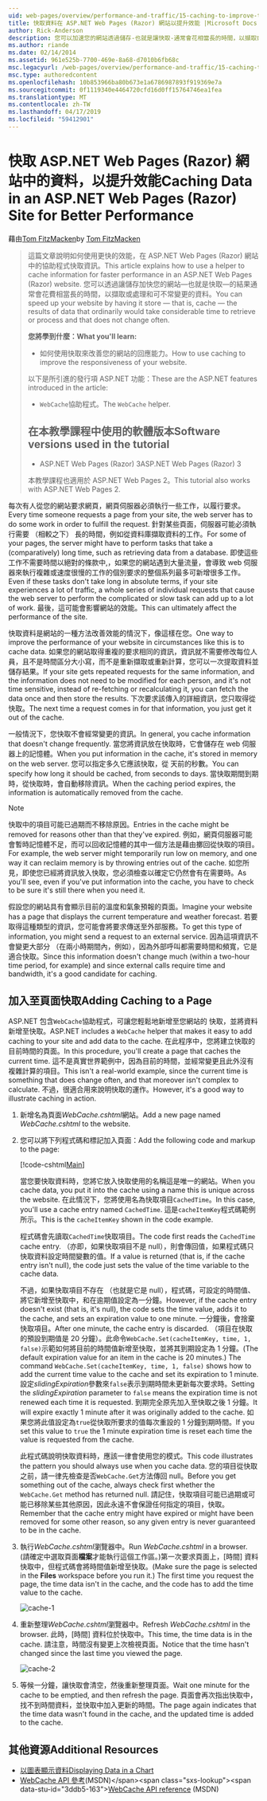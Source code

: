 ```yaml
---
uid: web-pages/overview/performance-and-traffic/15-caching-to-improve-the-performance-of-your-website
title: 快取資料在 ASP.NET Web Pages (Razor) 網站以提升效能 |Microsoft Docs
author: Rick-Anderson
description: 您可以加速您的網站透過儲存-也就是讓快取-通常會花相當長的時間，以擷取或處理資料的結果...
ms.author: riande
ms.date: 02/14/2014
ms.assetid: 961e525b-7700-469e-8a68-d7010b6fb68c
msc.legacyurl: /web-pages/overview/performance-and-traffic/15-caching-to-improve-the-performance-of-your-website
msc.type: authoredcontent
ms.openlocfilehash: 10b853966ba80b673e1a6786987893f919369e7a
ms.sourcegitcommit: 0f1119340e4464720cfd16d0ff15764746ea1fea
ms.translationtype: MT
ms.contentlocale: zh-TW
ms.lasthandoff: 04/17/2019
ms.locfileid: "59412901"
---
```

# <a name="caching-data-in-an-aspnet-web-pages-razor-site-for-better-performance"></a><span data-ttu-id="3ddb5-103">快取 ASP.NET Web Pages (Razor) 網站中的資料，以提升效能</span><span class="sxs-lookup"><span data-stu-id="3ddb5-103">Caching Data in an ASP.NET Web Pages (Razor) Site for Better Performance</span></span>

<span data-ttu-id="3ddb5-104">藉由[Tom FitzMacken](https://github.com/tfitzmac)</span><span class="sxs-lookup"><span data-stu-id="3ddb5-104">by [Tom FitzMacken](https://github.com/tfitzmac)</span></span>

> <span data-ttu-id="3ddb5-105">這篇文章說明如何使用更快的效能，在 ASP.NET Web Pages (Razor) 網站中的協助程式快取資訊。</span><span class="sxs-lookup"><span data-stu-id="3ddb5-105">This article explains how to use a helper to cache information for faster performance in an ASP.NET Web Pages (Razor) website.</span></span> <span data-ttu-id="3ddb5-106">您可以透過讓儲存加快您的網站&#8212;也就是快取&#8212;的結果通常會花費相當長的時間，以擷取或處理和可不常變更的資料。</span><span class="sxs-lookup"><span data-stu-id="3ddb5-106">You can speed up your website by having it store &#8212; that is, cache &#8212; the results of data that ordinarily would take considerable time to retrieve or process and that does not change often.</span></span>
> 
> <span data-ttu-id="3ddb5-107">**您將學到什麼：**</span><span class="sxs-lookup"><span data-stu-id="3ddb5-107">**What you'll learn:**</span></span> 
> 
> - <span data-ttu-id="3ddb5-108">如何使用快取來改善您的網站的回應能力。</span><span class="sxs-lookup"><span data-stu-id="3ddb5-108">How to use caching to improve the responsiveness of your website.</span></span>
> 
> <span data-ttu-id="3ddb5-109">以下是所引進的發行項 ASP.NET 功能：</span><span class="sxs-lookup"><span data-stu-id="3ddb5-109">These are the ASP.NET features introduced in the article:</span></span>
> 
> - <span data-ttu-id="3ddb5-110">`WebCache`協助程式。</span><span class="sxs-lookup"><span data-stu-id="3ddb5-110">The `WebCache` helper.</span></span>
>   
> 
> ## <a name="software-versions-used-in-the-tutorial"></a><span data-ttu-id="3ddb5-111">在本教學課程中使用的軟體版本</span><span class="sxs-lookup"><span data-stu-id="3ddb5-111">Software versions used in the tutorial</span></span>
> 
> 
> - <span data-ttu-id="3ddb5-112">ASP.NET Web Pages (Razor) 3</span><span class="sxs-lookup"><span data-stu-id="3ddb5-112">ASP.NET Web Pages (Razor) 3</span></span>
>   
> 
> <span data-ttu-id="3ddb5-113">本教學課程也適用於 ASP.NET Web Pages 2。</span><span class="sxs-lookup"><span data-stu-id="3ddb5-113">This tutorial also works with ASP.NET Web Pages 2.</span></span>


<span data-ttu-id="3ddb5-114">每次有人從您的網站要求網頁，網頁伺服器必須執行一些工作，以履行要求。</span><span class="sxs-lookup"><span data-stu-id="3ddb5-114">Every time someone requests a page from your site, the web server has to do some work in order to fulfill the request.</span></span> <span data-ttu-id="3ddb5-115">針對某些頁面，伺服器可能必須執行需要 （相較之下） 長的時間，例如從資料庫擷取資料的工作。</span><span class="sxs-lookup"><span data-stu-id="3ddb5-115">For some of your pages, the server might have to perform tasks that take a (comparatively) long time, such as retrieving data from a database.</span></span> <span data-ttu-id="3ddb5-116">即使這些工作不需要時間以絕對的條款中,，如果您的網站遇到大量流量，會導致 web 伺服器來執行複雜或速度很慢的工作的個別要求的整個系列最多可新增很多工作。</span><span class="sxs-lookup"><span data-stu-id="3ddb5-116">Even if these tasks don't take long in absolute terms, if your site experiences a lot of traffic, a whole series of individual requests that cause the web server to perform the complicated or slow task can add up to a lot of work.</span></span> <span data-ttu-id="3ddb5-117">最後，這可能會影響網站的效能。</span><span class="sxs-lookup"><span data-stu-id="3ddb5-117">This can ultimately affect the performance of the site.</span></span>

<span data-ttu-id="3ddb5-118">快取資料是網站的一種方法改善效能的情況下，像這樣在您。</span><span class="sxs-lookup"><span data-stu-id="3ddb5-118">One way to improve the performance of your website in circumstances like this is to cache data.</span></span> <span data-ttu-id="3ddb5-119">如果您的網站取得重複的要求相同的資訊，資訊就不需要修改每位人員，且不是時間區分大小寫，而不是重新擷取或重新計算，您可以一次提取資料並儲存結果。</span><span class="sxs-lookup"><span data-stu-id="3ddb5-119">If your site gets repeated requests for the same information, and the information does not need to be modified for each person, and it's not time sensitive, instead of re-fetching or recalculating it, you can fetch the data once and then store the results.</span></span> <span data-ttu-id="3ddb5-120">下次要求該傳入的詳細資訊，您只取得從快取。</span><span class="sxs-lookup"><span data-stu-id="3ddb5-120">The next time a request comes in for that information, you just get it out of the cache.</span></span>

<span data-ttu-id="3ddb5-121">一般情況下，您快取不會經常變更的資訊。</span><span class="sxs-lookup"><span data-stu-id="3ddb5-121">In general, you cache information that doesn't change frequently.</span></span> <span data-ttu-id="3ddb5-122">當您將資訊放在快取時，它會儲存在 web 伺服器上的記憶體。</span><span class="sxs-lookup"><span data-stu-id="3ddb5-122">When you put information in the cache, it's stored in memory on the web server.</span></span> <span data-ttu-id="3ddb5-123">您可以指定多久它應該快取，從 天前的秒數。</span><span class="sxs-lookup"><span data-stu-id="3ddb5-123">You can specify how long it should be cached, from seconds to days.</span></span> <span data-ttu-id="3ddb5-124">當快取期間到期時，從快取時，會自動移除資訊。</span><span class="sxs-lookup"><span data-stu-id="3ddb5-124">When the caching period expires, the information is automatically removed from the cache.</span></span>

> [!NOTE]
> <span data-ttu-id="3ddb5-125">快取中的項目可能已過期而不移除原因。</span><span class="sxs-lookup"><span data-stu-id="3ddb5-125">Entries in the cache might be removed for reasons other than that they've expired.</span></span> <span data-ttu-id="3ddb5-126">例如，網頁伺服器可能會暫時記憶體不足，而可以回收記憶體的其中一個方法是藉由擲回從快取的項目。</span><span class="sxs-lookup"><span data-stu-id="3ddb5-126">For example, the web server might temporarily run low on memory, and one way it can reclaim memory is by throwing entries out of the cache.</span></span> <span data-ttu-id="3ddb5-127">如您所見，即使您已經將資訊放入快取，您必須檢查以確定它仍然會有在需要時。</span><span class="sxs-lookup"><span data-stu-id="3ddb5-127">As you'll see, even if you've put information into the cache, you have to check to be sure it's still there when you need it.</span></span>


<span data-ttu-id="3ddb5-128">假設您的網站具有會顯示目前的溫度和氣象預報的頁面。</span><span class="sxs-lookup"><span data-stu-id="3ddb5-128">Imagine your website has a page that displays the current temperature and weather forecast.</span></span> <span data-ttu-id="3ddb5-129">若要取得這種類型的資訊，您可能會將要求傳送至外部服務。</span><span class="sxs-lookup"><span data-stu-id="3ddb5-129">To get this type of information, you might send a request to an external service.</span></span> <span data-ttu-id="3ddb5-130">因為這項資訊不會變更大部分 （在兩小時期間內，例如），因為外部呼叫都需要時間和頻寬，它是適合快取。</span><span class="sxs-lookup"><span data-stu-id="3ddb5-130">Since this information doesn't change much (within a two-hour time period, for example) and since external calls require time and bandwidth, it's a good candidate for caching.</span></span>

## <a name="adding-caching-to-a-page"></a><span data-ttu-id="3ddb5-131">加入至頁面快取</span><span class="sxs-lookup"><span data-stu-id="3ddb5-131">Adding Caching to a Page</span></span>

<span data-ttu-id="3ddb5-132">ASP.NET 包含`WebCache`協助程式，可讓您輕鬆地新增至您網站的 快取，並將資料新增至快取。</span><span class="sxs-lookup"><span data-stu-id="3ddb5-132">ASP.NET includes a `WebCache` helper that makes it easy to add caching to your site and add data to the cache.</span></span> <span data-ttu-id="3ddb5-133">在此程序中，您將建立快取的目前時間的頁面。</span><span class="sxs-lookup"><span data-stu-id="3ddb5-133">In this procedure, you'll create a page that caches the current time.</span></span> <span data-ttu-id="3ddb5-134">這不是真實世界範例中，因為目前的時間，並經常變更且此外沒有複雜計算的項目。</span><span class="sxs-lookup"><span data-stu-id="3ddb5-134">This isn't a real-world example, since the current time is something that does change often, and that moreover isn't complex to calculate.</span></span> <span data-ttu-id="3ddb5-135">不過，很適合用來說明快取的運作。</span><span class="sxs-lookup"><span data-stu-id="3ddb5-135">However, it's a good way to illustrate caching in action.</span></span>

1. <span data-ttu-id="3ddb5-136">新增名為頁面*WebCache.cshtml*網站。</span><span class="sxs-lookup"><span data-stu-id="3ddb5-136">Add a new page named *WebCache.cshtml* to the website.</span></span>
2. <span data-ttu-id="3ddb5-137">您可以將下列程式碼和標記加入頁面：</span><span class="sxs-lookup"><span data-stu-id="3ddb5-137">Add the following code and markup to the page:</span></span>

    [!code-cshtml[Main](15-caching-to-improve-the-performance-of-your-website/samples/sample1.cshtml)]

    <span data-ttu-id="3ddb5-138">當您要快取資料時，您將它放入快取使用的名稱這是唯一的網站。</span><span class="sxs-lookup"><span data-stu-id="3ddb5-138">When you cache data, you put it into the cache using a name this is unique across the website.</span></span> <span data-ttu-id="3ddb5-139">在此情況下，您將使用名為快取項目`CachedTime`。</span><span class="sxs-lookup"><span data-stu-id="3ddb5-139">In this case, you'll use a cache entry named `CachedTime`.</span></span> <span data-ttu-id="3ddb5-140">這是`cacheItemKey`程式碼範例所示。</span><span class="sxs-lookup"><span data-stu-id="3ddb5-140">This is the `cacheItemKey` shown in the code example.</span></span>

    <span data-ttu-id="3ddb5-141">程式碼會先讀取`CachedTime`快取項目。</span><span class="sxs-lookup"><span data-stu-id="3ddb5-141">The code first reads the `CachedTime` cache entry.</span></span> <span data-ttu-id="3ddb5-142">（亦即，如果快取項目不是 null），則會傳回值，如果程式碼只快取資料設定時間變數的值。</span><span class="sxs-lookup"><span data-stu-id="3ddb5-142">If a value is returned (that is, if the cache entry isn't null), the code just sets the value of the time variable to the cache data.</span></span>

    <span data-ttu-id="3ddb5-143">不過，如果快取項目不存在 （也就是它是 null），程式碼，可設定的時間值、 將它新增至快取中，和在逾期值設定為一分鐘。</span><span class="sxs-lookup"><span data-stu-id="3ddb5-143">However, if the cache entry doesn't exist (that is, it's null), the code sets the time value, adds it to the cache, and sets an expiration value to one minute.</span></span> <span data-ttu-id="3ddb5-144">一分鐘後，會捨棄快取項目。</span><span class="sxs-lookup"><span data-stu-id="3ddb5-144">After one minute, the cache entry is discarded.</span></span> <span data-ttu-id="3ddb5-145">（項目在快取的預設到期值是 20 分鐘）。此命令`WebCache.Set(cacheItemKey, time, 1, false)`示範如何將目前的時間值新增至快取，並將其到期設定為 1 分鐘。</span><span class="sxs-lookup"><span data-stu-id="3ddb5-145">(The default expiration value for an item in the cache is 20 minutes.) The command `WebCache.Set(cacheItemKey, time, 1, false)` shows how to add the current time value to the cache and set its expiration to 1 minute.</span></span> <span data-ttu-id="3ddb5-146">設定*slidingExpiration*參數來`false`表示到期時間未更新每次要求時。</span><span class="sxs-lookup"><span data-stu-id="3ddb5-146">Setting the *slidingExpiration* parameter to `false` means the expiration time is not renewed each time it is requested.</span></span> <span data-ttu-id="3ddb5-147">到期完全原先加入至快取之後 1 分鐘。</span><span class="sxs-lookup"><span data-stu-id="3ddb5-147">It will expire exactly 1 minute after it was originally added to the cache.</span></span> <span data-ttu-id="3ddb5-148">如果您將此值設定為`true`從快取所要求的值每次重設的 1 分鐘到期時間。</span><span class="sxs-lookup"><span data-stu-id="3ddb5-148">If you set this value to `true` the 1 minute expiration time is reset each time the value is requested from the cache.</span></span>

    <span data-ttu-id="3ddb5-149">此程式碼說明快取資料時，應該一律會使用您的模式。</span><span class="sxs-lookup"><span data-stu-id="3ddb5-149">This code illustrates the pattern you should always use when you cache data.</span></span> <span data-ttu-id="3ddb5-150">您的項目從快取之前，請一律先檢查是否`WebCache.Get`方法傳回 null。</span><span class="sxs-lookup"><span data-stu-id="3ddb5-150">Before you get something out of the cache, always check first whether the `WebCache.Get` method has returned null.</span></span> <span data-ttu-id="3ddb5-151">請記住，快取項目可能已過期或可能已移除某些其他原因，因此永遠不會保證任何指定的項目，快取。</span><span class="sxs-lookup"><span data-stu-id="3ddb5-151">Remember that the cache entry might have expired or might have been removed for some other reason, so any given entry is never guaranteed to be in the cache.</span></span>
3. <span data-ttu-id="3ddb5-152">執行*WebCache.cshtml*瀏覽器中。</span><span class="sxs-lookup"><span data-stu-id="3ddb5-152">Run *WebCache.cshtml* in a browser.</span></span> <span data-ttu-id="3ddb5-153">(請確定中選取頁面**檔案**才能執行這個工作區。)第一次要求頁面上，[時間] 資料快取中，但程式碼會將時間值新增至快取。</span><span class="sxs-lookup"><span data-stu-id="3ddb5-153">(Make sure the page is selected in the **Files** workspace before you run it.) The first time you request the page, the time data isn't in the cache, and the code has to add the time value to the cache.</span></span>

    ![cache-1](15-caching-to-improve-the-performance-of-your-website/_static/image1.jpg)
4. <span data-ttu-id="3ddb5-155">重新整理*WebCache.cshtml*瀏覽器中。</span><span class="sxs-lookup"><span data-stu-id="3ddb5-155">Refresh *WebCache.cshtml* in the browser.</span></span> <span data-ttu-id="3ddb5-156">此時，[時間] 資料位於快取中。</span><span class="sxs-lookup"><span data-stu-id="3ddb5-156">This time, the time data is in the cache.</span></span> <span data-ttu-id="3ddb5-157">請注意，時間沒有變更上次檢視頁面。</span><span class="sxs-lookup"><span data-stu-id="3ddb5-157">Notice that the time hasn't changed since the last time you viewed the page.</span></span>

    ![cache-2](15-caching-to-improve-the-performance-of-your-website/_static/image2.jpg)
5. <span data-ttu-id="3ddb5-159">等候一分鐘，讓快取會清空，然後重新整理頁面。</span><span class="sxs-lookup"><span data-stu-id="3ddb5-159">Wait one minute for the cache to be emptied, and then refresh the page.</span></span> <span data-ttu-id="3ddb5-160">頁面會再次指出快取中，找不到時間資料，並快取中加入更新的時間。</span><span class="sxs-lookup"><span data-stu-id="3ddb5-160">The page again indicates that the time data wasn't found in the cache, and the updated time is added to the cache.</span></span>

<a id="Additional_Resources"></a>
## <a name="additional-resources"></a><span data-ttu-id="3ddb5-161">其他資源</span><span class="sxs-lookup"><span data-stu-id="3ddb5-161">Additional Resources</span></span>


- [<span data-ttu-id="3ddb5-162">以圖表顯示資料</span><span class="sxs-lookup"><span data-stu-id="3ddb5-162">Displaying Data in a Chart</span></span>](https://go.microsoft.com/fwlink/?LinkId=202895)
- <span data-ttu-id="3ddb5-163">[WebCache API 參考](https://msdn.microsoft.com/library/system.web.helpers.webcache(v=vs.99).aspx)(MSDN)</span><span class="sxs-lookup"><span data-stu-id="3ddb5-163">[WebCache API reference](https://msdn.microsoft.com/library/system.web.helpers.webcache(v=vs.99).aspx) (MSDN)</span></span>
